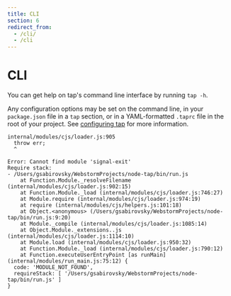```yaml
---
title: CLI
section: 6
redirect_from:
  - /cli/
  - /cli
---
```


# CLI

You can get help on tap's command line interface by running `tap -h`.

Any configuration options may be set on the command line, in your
`package.json` file in a `tap` section, or in a YAML-formatted `.taprc` file in
the root of your project.  See [configuring tap](/docs/configuring/) for more
information.

```
internal/modules/cjs/loader.js:905
  throw err;
  ^

Error: Cannot find module 'signal-exit'
Require stack:
- /Users/gsabirovsky/WebstormProjects/node-tap/bin/run.js
    at Function.Module._resolveFilename (internal/modules/cjs/loader.js:902:15)
    at Function.Module._load (internal/modules/cjs/loader.js:746:27)
    at Module.require (internal/modules/cjs/loader.js:974:19)
    at require (internal/modules/cjs/helpers.js:101:18)
    at Object.<anonymous> (/Users/gsabirovsky/WebstormProjects/node-tap/bin/run.js:9:20)
    at Module._compile (internal/modules/cjs/loader.js:1085:14)
    at Object.Module._extensions..js (internal/modules/cjs/loader.js:1114:10)
    at Module.load (internal/modules/cjs/loader.js:950:32)
    at Function.Module._load (internal/modules/cjs/loader.js:790:12)
    at Function.executeUserEntryPoint [as runMain] (internal/modules/run_main.js:75:12) {
  code: 'MODULE_NOT_FOUND',
  requireStack: [ '/Users/gsabirovsky/WebstormProjects/node-tap/bin/run.js' ]
}

```
